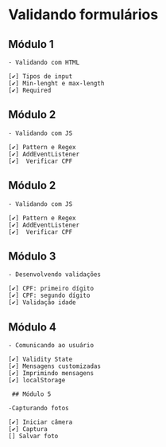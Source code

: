 # Validando formulários

## Módulo 1

    - Validando com HTML

    [✔️] Tipos de input
    [✔️] Min-lenght e max-length
    [✔️] Required

## Módulo 2

    - Validando com JS

    [✔️] Pattern e Regex
    [✔️] AddEventListener
    [✔️]  Verificar CPF

## Módulo 2

    - Validando com JS

    [✔️] Pattern e Regex
    [✔️] AddEventListener
    [✔️]  Verificar CPF

## Módulo 3

    - Desenvolvendo validações

    [✔️] CPF: primeiro dígito
    [✔️] CPF: segundo dígito
    [✔️] Validação idade
## Módulo 4

    - Comunicando ao usuário

    [✔️] Validity State
    [✔️] Mensagens customizadas
    [✔️] Imprimindo mensagens 
    [✔️] localStorage

     ## Módulo 5

    -Capturando fotos

    [✔️] Iniciar câmera 
    [✔️] Captura
    [] Salvar foto